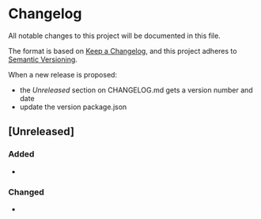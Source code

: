 # Changelog

All notable changes to this project will be documented in this file.

The format is based on [Keep a Changelog](https://keepachangelog.com/en/1.0.0/),
and this project adheres to [Semantic Versioning](https://semver.org/spec/v2.0.0.html).

When a new release is proposed:
- the *Unreleased* section on CHANGELOG.md gets a version number and date
- update the version package.json

## [Unreleased]

### Added

-

### Changed

-


